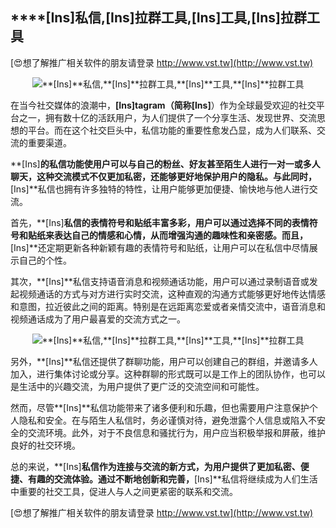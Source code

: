 ## ****[Ins]**私信,**[Ins]**拉群工具,**[Ins]**工具,**[Ins]**拉群工具**

[😍想了解推广相关软件的朋友请登录 http://www.vst.tw](http://www.vst.tw)

 <center><img src="https://vst.tw/MP4/tuiguang/png/7.png" alt="**[Ins]**私信,**[Ins]**拉群工具,**[Ins]**工具,**[Ins]**拉群工具"></center>

在当今社交媒体的浪潮中，**[Ins]**tagram（简称**[Ins]**）作为全球最受欢迎的社交平台之一，拥有数十亿的活跃用户，为人们提供了一个分享生活、发现世界、交流思想的平台。而在这个社交巨头中，私信功能的重要性愈发凸显，成为人们联系、交流的重要渠道。

**[Ins]**的私信功能使用户可以与自己的粉丝、好友甚至陌生人进行一对一或多人聊天，这种交流模式不仅更加私密，还能够更好地保护用户的隐私。与此同时，**[Ins]**私信也拥有许多独特的特性，让用户能够更加便捷、愉快地与他人进行交流。

首先，**[Ins]**私信的表情符号和贴纸丰富多彩，用户可以通过选择不同的表情符号和贴纸来表达自己的情感和心情，从而增强沟通的趣味性和亲密感。而且，**[Ins]**还定期更新各种新颖有趣的表情符号和贴纸，让用户可以在私信中尽情展示自己的个性。

其次，**[Ins]**私信支持语音消息和视频通话功能，用户可以通过录制语音或发起视频通话的方式与对方进行实时交流，这种直观的沟通方式能够更好地传达情感和意图，拉近彼此之间的距离。特别是在远距离恋爱或者亲情交流中，语音消息和视频通话成为了用户最喜爱的交流方式之一。

 <center><img src="https://vst.tw/MP4/tuiguang/png/5.png" alt="**[Ins]**私信,**[Ins]**拉群工具,**[Ins]**工具,**[Ins]**拉群工具"></center>

另外，**[Ins]**私信还提供了群聊功能，用户可以创建自己的群组，并邀请多人加入，进行集体讨论或分享。这种群聊的形式既可以是工作上的团队协作，也可以是生活中的兴趣交流，为用户提供了更广泛的交流空间和可能性。

然而，尽管**[Ins]**私信功能带来了诸多便利和乐趣，但也需要用户注意保护个人隐私和安全。在与陌生人私信时，务必谨慎对待，避免泄露个人信息或陷入不安全的交流环境。此外，对于不良信息和骚扰行为，用户应当积极举报和屏蔽，维护良好的社交环境。

总的来说，**[Ins]**私信作为连接与交流的新方式，为用户提供了更加私密、便捷、有趣的交流体验。通过不断地创新和完善，**[Ins]**私信将继续成为人们生活中重要的社交工具，促进人与人之间更紧密的联系和交流。

[😍想了解推广相关软件的朋友请登录 http://www.vst.tw](http://www.vst.tw)



